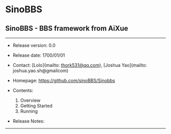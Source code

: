 # SinoBBS #
## SinoBBS - BBS framework from AiXue ##

---
- Release version: 0.0
- Release date: 1700/01/01
- Contact: [Lolo](mailto: thork531@qq.com), [Joshua Yao](mailto: joshua.yao.sh@gmailcom)
- Homepage: https://github.com/sinoBBS/Sinobbs

- Contents:
    1. Overview
    2. Getting Started
    3. Running


- Release Notes:

---
